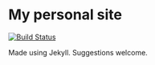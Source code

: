 # My personal site
[![Build Status](https://travis-ci.org/rouzbeh/rouzbeh.github.io.svg?branch=source)](https://travis-ci.org/rouzbeh/rouzbeh.github.io)

Made using Jekyll. Suggestions welcome.
